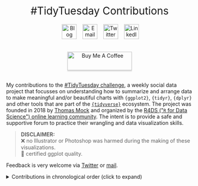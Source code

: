 <h1 style="font-weight:normal" align="center">
  &nbsp;#TidyTuesday Contributions&nbsp;
</h1>

<div align="center">

&nbsp;&nbsp;&nbsp;
<a href="https://twitter.com/DrJohan81"><img border="0" alt="Blog" src="https://assets.dryicons.com/uploads/icon/svg/4926/home.svg" width="40" height="40"></a>&nbsp;&nbsp;&nbsp;
<a href="mailto:info@data-vizard.com"><img border="0" alt="Email" src="https://assets.dryicons.com/uploads/icon/svg/8007/c804652c-fae4-43d7-b539-187d6a408254.svg" width="40" height="40"></a>&nbsp;&nbsp;&nbsp;
<a href="https://twitter.com/DrJohan81"><img border="0" alt="Twitter" src="https://assets.dryicons.com/uploads/icon/svg/8385/c23f7ffc-ca8d-4246-8978-ce9f6d5bcc99.svg" width="40" height="40"></a>&nbsp;&nbsp;&nbsp;
<a href="https://www.linkedin.com/in/johan-ibrahim/"><img border="0" alt="LinkedIn" src="https://assets.dryicons.com/uploads/icon/svg/8337/a347cd89-1662-4421-be90-58e5e8004eae.svg" width="40" height="40"></a>&nbsp;&nbsp;&nbsp;

</div>

<div align="center">
  <br>
  <a href="https://www.buymeacoffee.com/drjohan81" target="_blank"><img src="https://www.buymeacoffee.com/assets/img/guidelines/download-assets-sm-1.svg" alt="Buy Me A Coffee" style="height: 50px !important;width: 174px !important;box-shadow: 0px 3px 2px 0px rgba(190, 190, 190, 0.5) !important;-webkit-box-shadow: 0px 3px 2px 0px rgba(190, 190, 190, 0.5) !important;" ></a>
  <br><br>
</div>

My contributions to the [#TidyTuesday challenge](https://github.com/rfordatascience/tidytuesday), a weekly social data project that focusses on understanding how to summarize and arrange data to make meaningful and/or beautiful charts with `{ggplot2}`, `{tidyr}`, `{dplyr}` and other tools that are part of the [`{tidyverse}`](https://www.tidyverse.org/) ecosystem. The project was founded in 2018 by [Thomas Mock](https://thomasmock.netlify.com/) and organized by the [R4DS ("`R` for Data Science") online learning community](https://twitter.com/r4dscommunity). The intent is to provide a safe and supportive forum to practice their wrangling and data visualization skills.  

> **DISCLAIMER:**  
❌ no Illustrator or Photoshop was harmed during the making of these visualizations.  
💯 certified ggplot quality.

Feedback is very welcome via [Twitter](https://twitter.com/cedscherer) or [mail](mailto:cedricphilippscherer@gmail.com).

<details>
  <summary>Contributions in chronological order (click to expand)</summary>

<!-- toc -->
